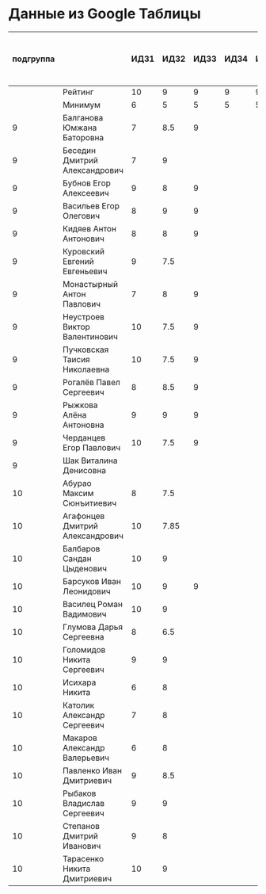 # Данные из Google Таблицы

| подгруппа |  | ИДЗ1 | ИДЗ2 | ИДЗ3 | ИДЗ4 | ИДЗ5 | ИДЗ | КР 1 | КР 2 | Коллоквиум | 21.09 | 28.09 | 07.10 | 12.10 | 19.10 | 26.10 | 02.11 | 09.11 | 16.11 | 23.11 | 30.11 | 07.12 | 14.12 | 21.12 | 11.01 | 18.01 | 25.01 | Доп. баллы (работа на паре) | Посещения | Конспект | Сумма баллов | Итоговая оценка |
| --- | --- | --- | --- | --- | --- | --- | --- | --- | --- | --- | --- | --- | --- | --- | --- | --- | --- | --- | --- | --- | --- | --- | --- | --- | --- | --- | --- | --- | --- | --- | --- | --- |
|  | Рейтинг | 10 | 9 | 9 | 9 | 9 | 46 | 8 | 8 | 15 |  |  |  |  |  |  |  |  |  |  |  |  |  |  |  |  |  | 9 | 9 | 5 |  |  |
|  | Минимум | 6 | 5 | 5 | 5 | 5 | 26 | 6 | 6 | 10 |  |  |  |  |  |  |  |  |  |  |  |  |  |  |  |  |  | 4 | 6 | 3 |  |  |
| 9 | Балганова Юмжана Баторовна | 7 | 8.5 | 9 |  |  | 24.5 | 7.8 |  |  | 1 | 2 | 1 | 2 | 1 | 2 | 1 | 2 | 1 | 2 |  |  |  |  |  |  |  | 2.3 | 5.4 |  | 40 | неудовлетворительно |
| 9 | Беседин Дмитрий Александрович | 7 | 9 |  |  |  | 16 | 6.5 |  |  | 1 | 2 | 0 | 2 | 1 | 2 | 1 | 2 | 0 | 2 |  |  |  |  |  |  |  | 1 | 4.68 |  | 28.18 | неудовлетворительно |
| 9 | Бубнов Егор Алексеевич | 9 | 8 | 9 |  |  | 26 | 6 |  |  | 1 | 2 | 1 | 2 | 1 | 2 | 1 | 2 | 1 | 2 |  |  |  |  |  |  |  | 1 | 5.4 |  | 38.4 | неудовлетворительно |
| 9 | Васильев Егор Олегович | 8 | 9 | 9 |  |  | 26 | 6.8 |  |  | 1 | 2 | 1 | 2 | 1 | 2 | 1 | 2 | 1 | 2 |  |  |  |  |  |  |  | 2.3 | 5.4 |  | 40.5 | неудовлетворительно |
| 9 | Кидяев Антон Антонович | 8 | 8 | 9 |  |  | 25 | 6.25 |  |  | 1 | 2 | 1 | 2 | 1 | 2 | 1 | 2 | 1 | 2 |  |  |  |  |  |  |  | 1 | 5.4 |  | 37.65 | неудовлетворительно |
| 9 | Куровский Евгений Евгеньевич | 9 | 7.5 |  |  |  | 16.5 | 6.55 |  |  | 1 | 2 | 1 | 2 | 1 | 2 | 1 | 2 | 0 | 2 |  |  |  |  |  |  |  | 1 | 5.04 |  | 29.09 | неудовлетворительно |
| 9 | Монастырный Антон Павлович | 7 | 8 | 9 |  |  | 24 | 8 |  |  | 1 | 2 | 1 | 2 | 1 | 2 | 1 | 2 | 1 | 2 |  |  |  |  |  |  |  | 6.3 | 5.4 |  | 43.7 | неудовлетворительно |
| 9 | Неустроев Виктор Валентинович | 10 | 7.5 | 9 |  |  | 26.5 | 8 |  |  | 1 | 2 | 1 | 2 | 1 | 2 | 1 | 2 | 1 | 2 |  |  |  |  |  |  |  | 1.8 | 5.4 |  | 41.7 | неудовлетворительно |
| 9 | Пучковская Таисия Николаевна | 10 | 7.5 | 9 |  |  | 26.5 | 7.25 |  |  | 1 | 2 | 1 | 2 | 1 | 2 | 1 | 2 | 1 | 2 |  |  |  |  |  |  |  | 1.3 | 5.4 |  | 40.45 | неудовлетворительно |
| 9 | Рогалёв Павел Сергеевич | 8 | 8.5 | 9 |  |  | 25.5 | 6 |  |  | 1 | 2 | 1 | 2 | 1 | 2 | 1 | 2 | 1 | 2 |  |  |  |  |  |  |  | 1 | 5.4 |  | 37.9 | неудовлетворительно |
| 9 | Рыжкова Алёна Антоновна | 9 | 9 | 9 |  |  | 27 | 7.6 |  |  | 1 | 2 | 1 | 2 | 1 | 2 | 1 | 2 | 1 | 2 |  |  |  |  |  |  |  | 1.3 | 5.4 |  | 41.300000000000004 | неудовлетворительно |
| 9 | Черданцев Егор Павлович | 10 | 7.5 | 9 |  |  | 26.5 | 7.5 |  |  | 1 | 2 | 1 | 2 | 1 | 2 | 1 | 2 | 1 | 2 |  |  |  |  |  |  |  | 5.3 | 5.4 |  | 44.7 | неудовлетворительно |
| 9 | Шак Виталина Денисовна |  |  |  |  |  | 0 |  |  |  | 0 | 0 | 0 | 0 | 0 | 0 | 0 | 0 | 0 | 0 |  |  |  |  |  |  |  |  | 0 |  | 0 | неудовлетворительно |
| 10 | Абурао Максим Сюнъитиевич | 8 | 7.5 |  |  |  | 15.5 | 6 |  |  | 2 | 1 | 2 | 1 | 2 | 1 | 2 | 1 | 2 | 1 |  |  |  |  |  |  |  | 1 | 5.4 |  | 27.9 | неудовлетворительно |
| 10 | Агафонцев Дмитрий Александрович | 10 | 7.85 |  |  |  | 17.85 | 7.6 |  |  | 2 | 1 | 2 | 1 | 2 | 1 | 2 | 1 | 2 | 1 |  |  |  |  |  |  |  | 1 | 5.4 |  | 31.85 | неудовлетворительно |
| 10 | Балбаров Сандан Цыденович | 10 | 9 |  |  |  | 19 | 7.6 |  |  | 2 | 1 | 2 | 1 | Б | Б | 2 | 1 | 2 | Б |  |  |  |  |  |  |  | 1.3 | 3.96 |  | 31.86 | неудовлетворительно |
| 10 | Барсуков Иван Леонидович | 10 | 9 | 9 |  |  | 28 | 8 |  |  | 2 | 1 | 2 | 1 | 2 | 1 | 2 | 1 | 2 | 1 |  |  |  |  |  |  |  | 4.3 | 5.4 |  | 45.7 | неудовлетворительно |
| 10 | Василец Роман Вадимович | 10 | 9 |  |  |  | 19 | 8 |  |  | 2 | 1 | 2 | 1 | 2 | 1 | 2 | 1 | 2 | 1 |  |  |  |  |  |  |  | 1 | 5.4 |  | 33.4 | неудовлетворительно |
| 10 | Глумова Дарья Сергеевна | 8 | 6.5 |  |  |  | 14.5 | 6 |  |  | 2 | 1 | 2 | 1 | 2 | 1 | 1 | 1 | 2 | 1 |  |  |  |  |  |  |  | 1 | 5.04 |  | 26.54 | неудовлетворительно |
| 10 | Голомидов Никита Сергеевич | 9 | 9 |  |  |  | 18 | 6 |  |  | 2 | 1 | 2 | 1 | 2 | 1 | 2 | 1 | 2 | 1 |  |  |  |  |  |  |  | 1 | 5.4 |  | 30.4 | неудовлетворительно |
| 10 | Исихара Никита | 6 | 8 |  |  |  | 14 | 6.8 |  |  | 2 | 1 | 2 | 1 | 2 | 1 | 2 | 1 | 2 | 1 |  |  |  |  |  |  |  | 1.8 | 5.4 |  | 28 | неудовлетворительно |
| 10 | Католик Александр Сергеевич | 7 | 8 |  |  |  | 15 | 6 |  |  | 2 | 1 | 2 | 1 | 2 | 1 | 2 | 1 | 2 | 1 |  |  |  |  |  |  |  | 1 | 5.4 |  | 27.4 | неудовлетворительно |
| 10 | Макаров Александр Валерьевич | 6 | 8 |  |  |  | 14 | 7.8 |  |  | 2 | 1 | 2 | 1 | 2 | 1 | 2 | 1 | 2 | 1 |  |  |  |  |  |  |  | 4.3 | 5.4 |  | 31.5 | неудовлетворительно |
| 10 | Павленко Иван Дмитриевич | 9 | 8.5 |  |  |  | 17.5 | 6 |  |  | 2 | 1 | 2 | 1 | 2 | 1 | 2 | 1 | 2 | 1 |  |  |  |  |  |  |  | 1 | 5.4 |  | 29.9 | неудовлетворительно |
| 10 | Рыбаков Владислав Сергеевич | 9 | 9 |  |  |  | 18 | 6.5 |  |  | 2 | 1 | 2 | 1 | 2 | 1 | 2 | 1 | 2 | 1 |  |  |  |  |  |  |  | 1 | 5.4 |  | 30.9 | неудовлетворительно |
| 10 | Степанов Дмитрий Иванович | 9 | 8 |  |  |  | 17 | 8 |  |  | 2 | 1 | 2 | 1 | 2 | 1 | 2 | 1 | 2 | 1 |  |  |  |  |  |  |  | 2.2 | 5.4 |  | 32.6 | неудовлетворительно |
| 10 | Тарасенко Никита Дмитриевич | 10 | 9 |  |  |  | 19 | 8 |  |  | 2 | 1 | 2 | 1 | 1 | 2 | 1 | 2 | 1 | 2 |  |  |  |  |  |  |  | 1.3 | 5.4 |  | 33.7 | неудовлетворительно |
